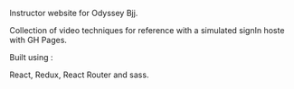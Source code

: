 Instructor website for Odyssey Bjj.

Collection of video techniques for reference with a simulated signIn hoste with GH Pages.

Built using :

React,
Redux,
React Router
and sass.
